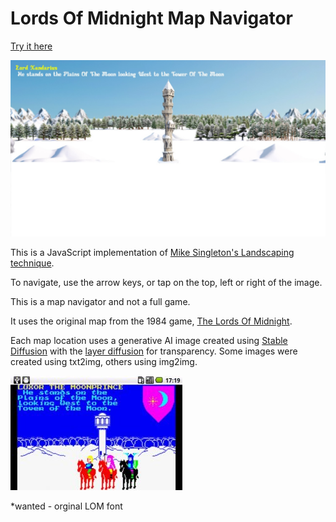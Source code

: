 # Lords Of Midnight Map Navigator

[Try it here](https://mattopeerenboom.github.io/lordsofmidnight/)

[![Opening Location](assets/lomnew.jpg)](https://mattopeerenboom.github.io/lordsofmidnight/)

This is a JavaScript implementation of [Mike Singleton's Landscaping technique](https://www.icemark.com/tower/landscaping.htm).

To navigate, use the arrow keys, or tap on the top, left or right of the image.

This is a map navigator and not a full game.

It uses the original map from the 1984 game, [The Lords Of Midnight](https://en.wikipedia.org/wiki/The_Lords_of_Midnight).

Each map location uses a generative AI image created using [Stable Diffusion](https://github.com/lllyasviel/stable-diffusion-webui-forge) with the [layer diffusion](https://github.com/lllyasviel/sd-forge-layerdiffuse) for transparency. Some images were created using txt2img, others using img2img.



![Opening Location Original](assets/lomopeningscreen.jpg)

*wanted - orginal LOM font
